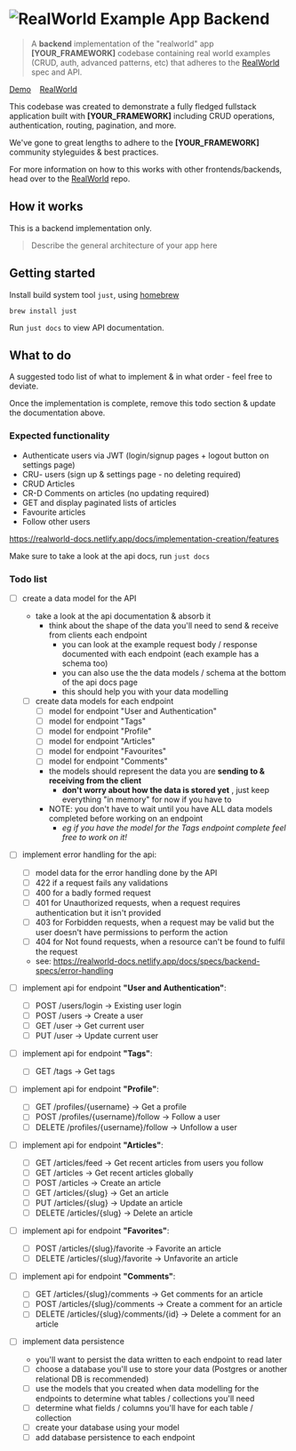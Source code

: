 # ![RealWorld Example App Backend](logo.png)

> A **backend** implementation of the "realworld" app **[YOUR_FRAMEWORK]** codebase containing real world examples (CRUD, auth, advanced patterns, etc) that adheres to the [RealWorld](https://github.com/gothinkster/realworld) spec and API.


[Demo](https://demo.realworld.io/)&nbsp;&nbsp;&nbsp;&nbsp;[RealWorld](https://github.com/gothinkster/realworld)

This codebase was created to demonstrate a fully fledged fullstack application built with **[YOUR_FRAMEWORK]** including CRUD operations, authentication, routing, pagination, and more.

We've gone to great lengths to adhere to the **[YOUR_FRAMEWORK]** community styleguides & best practices.

For more information on how to this works with other frontends/backends, head over to the [RealWorld](https://github.com/gothinkster/realworld) repo.

## How it works

This is a backend implementation only.

> Describe the general architecture of your app here

## Getting started

Install build system tool `just`, using [homebrew](https://brew.sh/) 

```
brew install just
```

Run `just docs` to view API documentation.

## What to do

A suggested todo list of what to implement & in what order - feel free to deviate.

Once the implementation is complete, remove this todo section & update the documentation above.

### Expected functionality

* Authenticate users via JWT (login/signup pages + logout button on settings page)
* CRU- users (sign up & settings page - no deleting required)
* CRUD Articles
* CR-D Comments on articles (no updating required)
* GET and display paginated lists of articles
* Favourite articles
* Follow other users

https://realworld-docs.netlify.app/docs/implementation-creation/features

Make sure to take a look at the api docs, run `just docs`

### Todo list

- [ ] create a data model for the API
    - take a look at the api documentation & absorb it
      - think about the shape of the data you'll need to send & receive from clients each endpoint
        - you can look at the example request body / response documented with each endpoint (each example has a schema too)
        - you can also use the the data models / schema at the bottom of the api docs page
        - this should help you with your data modelling

    - [ ] create data models for each endpoint
      - [ ] model for endpoint "User and Authentication"
      - [ ] model for endpoint "Tags"
      - [ ] model for endpoint "Profile"
      - [ ] model for endpoint "Articles"
      - [ ] model for endpoint "Favourites"
      - [ ] model for endpoint "Comments"
      - the models should represent the data you are **sending to & receiving from the client**
        - **don't worry about how the data is stored yet** , just keep everything "in memory" for now if you have to
      - NOTE: you don't have to wait until you have ALL data models completed before working on an endpoint
        - *eg if you have the model for the Tags endpoint complete feel free to work on it!*

- [ ] implement error handling for the api:
  - [ ] model data for the error handling done by the API
  - [ ] 422 if a request fails any validations
  - [ ] 400 for a badly formed request
  - [ ] 401 for Unauthorized requests, when a request requires authentication but it isn't provided
  - [ ] 403 for Forbidden requests, when a request may be valid but the user doesn't have permissions to perform the action
  - [ ] 404 for Not found requests, when a resource can't be found to fulfil the request
  - see: https://realworld-docs.netlify.app/docs/specs/backend-specs/error-handling


- [ ] implement api for endpoint **"User and Authentication"**:
  - [ ] POST /users/login -> Existing user login
  - [ ] POST  /users ->  Create a user
  - [ ] GET   /user  -> Get current user
  - [ ] PUT   /user  -> Update current user

- [ ] implement api for endpoint **"Tags"**:
  - [ ] GET   /tags  -> Get tags


- [ ] implement api for endpoint **"Profile"**:
  - [ ] GET   /profiles/{username}  -> Get a profile
  - [ ] POST   /profiles/{username}/follow  -> Follow a user
  - [ ] DELETE   /profiles/{username}/follow  -> Unfollow a user

- [ ] implement api for endpoint **"Articles"**:
  - [ ] GET   /articles/feed  -> Get recent articles from users you follow
  - [ ] GET   /articles  -> Get recent articles globally
  - [ ] POST   /articles  -> Create an article
  - [ ] GET   /articles/{slug}  -> Get an article
  - [ ] PUT   /articles/{slug}  -> Update an article
  - [ ] DELETE   /articles/{slug}  -> Delete an article

- [ ] implement api for endpoint **"Favorites"**:
  - [ ] POST   /articles/{slug}/favorite  -> Favorite an article
  - [ ] DELETE   /articles/{slug}/favorite  -> Unfavorite an article

- [ ] implement api for endpoint **"Comments"**:
  - [ ] GET   /articles/{slug}/comments  -> Get comments for an article
  - [ ] POST   /articles/{slug}/comments  -> Create a comment for an article
  - [ ] DELETE   /articles/{slug}/comments/{id}  -> Delete a comment for an article

- [ ] implement data persistence
  - you'll want to persist the data written to each endpoint to read later
  - [ ] choose a database you'll use to store your data (Postgres or another relational DB is recommended)
  - [ ] use the models that you created when data modelling for the endpoints to determine what tables / collections you'll need
  - [ ] determine what fields / columns you'll have for each table / collection
  - [ ] create your database using your model
  - [ ] add database persistence to each endpoint 